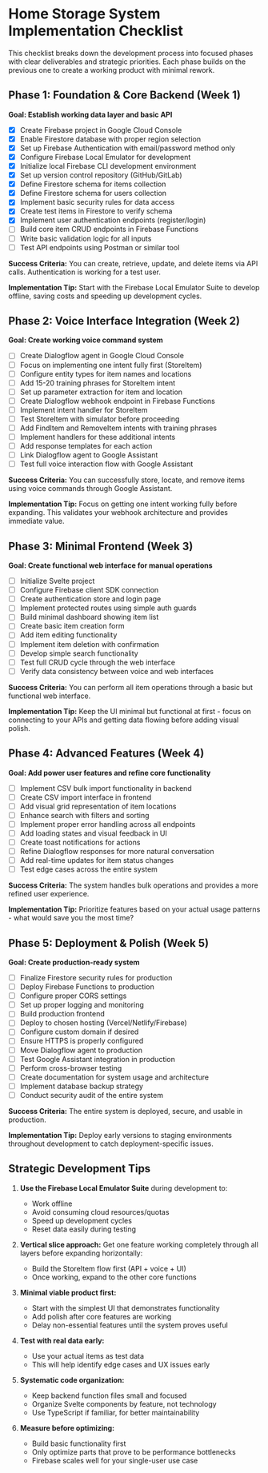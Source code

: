 # Home Storage System Implementation Checklist

This checklist breaks down the development process into focused phases with clear deliverables and strategic priorities. Each phase builds on the previous one to create a working product with minimal rework.

## Phase 1: Foundation & Core Backend (Week 1)

**Goal: Establish working data layer and basic API**

- [x] Create Firebase project in Google Cloud Console
- [x] Enable Firestore database with proper region selection
- [x] Set up Firebase Authentication with email/password method only
- [x] Configure Firebase Local Emulator for development
- [x] Initialize local Firebase CLI development environment
- [x] Set up version control repository (GitHub/GitLab)
- [x] Define Firestore schema for items collection
- [x] Define Firestore schema for users collection
- [x] Implement basic security rules for data access
- [x] Create test items in Firestore to verify schema
- [x] Implement user authentication endpoints (register/login)
- [ ] Build core item CRUD endpoints in Firebase Functions
- [ ] Write basic validation logic for all inputs
- [ ] Test API endpoints using Postman or similar tool

**Success Criteria:** You can create, retrieve, update, and delete items via API calls. Authentication is working for a test user.

**Implementation Tip:** Start with the Firebase Local Emulator Suite to develop offline, saving costs and speeding up development cycles.

## Phase 2: Voice Interface Integration (Week 2)

**Goal: Create working voice command system**

- [ ] Create Dialogflow agent in Google Cloud Console
- [ ] Focus on implementing one intent fully first (StoreItem)
- [ ] Configure entity types for item names and locations
- [ ] Add 15-20 training phrases for StoreItem intent
- [ ] Set up parameter extraction for item and location
- [ ] Create Dialogflow webhook endpoint in Firebase Functions
- [ ] Implement intent handler for StoreItem
- [ ] Test StoreItem with simulator before proceeding
- [ ] Add FindItem and RemoveItem intents with training phrases
- [ ] Implement handlers for these additional intents
- [ ] Add response templates for each action
- [ ] Link Dialogflow agent to Google Assistant
- [ ] Test full voice interaction flow with Google Assistant

**Success Criteria:** You can successfully store, locate, and remove items using voice commands through Google Assistant.

**Implementation Tip:** Focus on getting one intent working fully before expanding. This validates your webhook architecture and provides immediate value.

## Phase 3: Minimal Frontend (Week 3)

**Goal: Create functional web interface for manual operations**

- [ ] Initialize Svelte project
- [ ] Configure Firebase client SDK connection
- [ ] Create authentication store and login page
- [ ] Implement protected routes using simple auth guards
- [ ] Build minimal dashboard showing item list
- [ ] Create basic item creation form
- [ ] Add item editing functionality
- [ ] Implement item deletion with confirmation
- [ ] Develop simple search functionality
- [ ] Test full CRUD cycle through the web interface
- [ ] Verify data consistency between voice and web interfaces

**Success Criteria:** You can perform all item operations through a basic but functional web interface.

**Implementation Tip:** Keep the UI minimal but functional at first - focus on connecting to your APIs and getting data flowing before adding visual polish.

## Phase 4: Advanced Features (Week 4)

**Goal: Add power user features and refine core functionality**

- [ ] Implement CSV bulk import functionality in backend
- [ ] Create CSV import interface in frontend
- [ ] Add visual grid representation of item locations
- [ ] Enhance search with filters and sorting
- [ ] Implement proper error handling across all endpoints
- [ ] Add loading states and visual feedback in UI
- [ ] Create toast notifications for actions
- [ ] Refine Dialogflow responses for more natural conversation
- [ ] Add real-time updates for item status changes
- [ ] Test edge cases across the entire system

**Success Criteria:** The system handles bulk operations and provides a more refined user experience.

**Implementation Tip:** Prioritize features based on your actual usage patterns - what would save you the most time?

## Phase 5: Deployment & Polish (Week 5)

**Goal: Create production-ready system**

- [ ] Finalize Firestore security rules for production
- [ ] Deploy Firebase Functions to production
- [ ] Configure proper CORS settings
- [ ] Set up proper logging and monitoring
- [ ] Build production frontend
- [ ] Deploy to chosen hosting (Vercel/Netlify/Firebase)
- [ ] Configure custom domain if desired
- [ ] Ensure HTTPS is properly configured
- [ ] Move Dialogflow agent to production
- [ ] Test Google Assistant integration in production
- [ ] Perform cross-browser testing
- [ ] Create documentation for system usage and architecture
- [ ] Implement database backup strategy
- [ ] Conduct security audit of the entire system

**Success Criteria:** The entire system is deployed, secure, and usable in production.

**Implementation Tip:** Deploy early versions to staging environments throughout development to catch deployment-specific issues.

## Strategic Development Tips

1. **Use the Firebase Local Emulator Suite** during development to:
   - Work offline
   - Avoid consuming cloud resources/quotas
   - Speed up development cycles
   - Reset data easily during testing

2. **Vertical slice approach:** Get one feature working completely through all layers before expanding horizontally:
   - Build the StoreItem flow first (API + voice + UI)
   - Once working, expand to the other core functions

3. **Minimal viable product first:**
   - Start with the simplest UI that demonstrates functionality
   - Add polish after core features are working
   - Delay non-essential features until the system proves useful

4. **Test with real data early:**
   - Use your actual items as test data
   - This will help identify edge cases and UX issues early

5. **Systematic code organization:**
   - Keep backend function files small and focused
   - Organize Svelte components by feature, not technology
   - Use TypeScript if familiar, for better maintainability

6. **Measure before optimizing:**
   - Build basic functionality first
   - Only optimize parts that prove to be performance bottlenecks
   - Firebase scales well for your single-user use case
